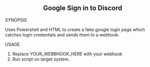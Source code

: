 
<h2 align="center"> Google Sign in to Discord </h2>

SYNOPSIS

Uses Powershell and HTML to create a fake google login page which catches login credentials and sends them to a webhook.

USAGE

1. Replace YOUR_WEBBHOOK_HERE with your webhook
2. Run script on target system.
